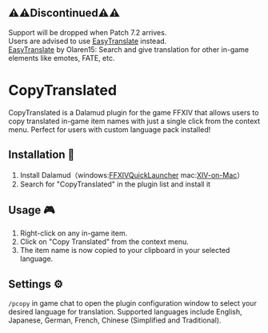 ## ⚠️⚠️Discontinued⚠️⚠️
Support will be dropped when Patch 7.2 arrives.  
Users are advised to use [EasyTranslate](https://github.com/Olaren15/ffxiv-easy-translate) instead.  
[EasyTranslate](https://github.com/Olaren15/ffxiv-easy-translate) by Olaren15: Search and give translation for other in-game elements like emotes, FATE, etc.

# CopyTranslated

CopyTranslated is a Dalamud plugin for the game FFXIV that allows users to copy translated in-game item names with just a single click from the context menu. Perfect for users with custom language pack installed!

## Installation 🔧
1. Install Dalamud（windows:[FFXIVQuickLauncher](https://github.com/goatcorp/FFXIVQuickLauncher)
mac:[XIV-on-Mac](https://github.com/marzent/XIV-on-Mac)）
2. Search for "CopyTranslated" in the plugin list and install it

## Usage 🎮
1. Right-click on any in-game item.
2. Click on "Copy Translated" from the context menu.
3. The item name is now copied to your clipboard in your selected language.

## Settings ⚙️
`/pcopy` in game chat to open the plugin configuration window to select your desired language for translation. Supported languages include 
English, Japanese, German, French, Chinese (Simplified and Traditional).
